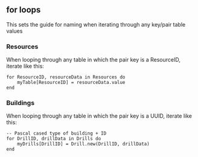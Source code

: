 ## for loops
This sets the guide for naming when iterating through any key/pair table values

### Resources
When looping through any table in which the pair key is a ResourceID, iterate like this:

```luau
for ResourceID, resourceData in Resources do
    myTable[ResourceID] = resourceData.value
end
```

### Buildings
When looping through any table in which the pair key is a UUID, iterate like this:

```luau
-- Pascal cased type of building + ID
for DrillID, drillData in Drills do
    myDrills[DrillID] = Drill.new(DrillID, drillData)
end
```